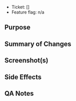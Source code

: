 <!--
  Before you submit your Pull Request, make sure you picked the right branch:
    - For hotfixes, select "master" as the target branch
    - For new features and non-hotfix bugfixes, select "develop" as the target branch
    - For release feature fixes, select the relevant release branch (release/X.Y.Z) as the target branch

  Ticketd PRs should be prefixed with the ticket id, e.g. `[FOO-123] some really great stuff`
-->

-   Ticket: []
-   Feature flag: n/a

## Purpose

<!-- Describe the purpose of your changes. -->

## Summary of Changes

<!-- Briefly describe or list your changes. -->

## Screenshot(s)

<!-- Attach screenshots if applicable. -->

## Side Effects

<!-- Any possible side effects? (https://en.wikipedia.org/wiki/Side_effect_%28computer_science%29) -->

## QA Notes

<!--
  Does this change need QA? If so, this section is required.
    - What pages should be tested?
    - Is cross-browser testing required/recommended?
    - What edge cases should QA be aware of?
    - What level of risk would you expect these changes to have?
    - For each feature flag (if any), what is the expected behavior with the flag enabled vs disabled?
-->

